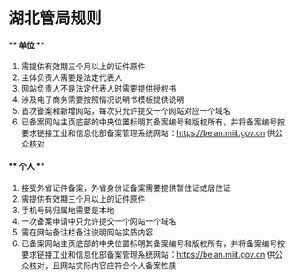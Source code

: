 

# 湖北管局规则

<!-- tabs:start -->

#### ** 单位 **

1. 需提供有效期三个月以上的证件原件                                                                                                              
2. 主体负责人需要是法定代表人                                                                                                                                               
3. 网站负责人不是法定代表人时需要提供授权书                                                                                                                                                                                                                                         
6. 涉及电子商务需要按照情况说明书模板提供说明
7. 首次备案和新增网站，每次只允许提交一个网站对应一个域名
8. 已备案网站主页底部的中央位置标明其备案编号和版权所有，并将备案编号按要求链接工业和信息化部备案管理系统网站：https://beian.miit.gov.cn 供公众核对                                                                          

#### ** 个人 **

1. 接受外省证件备案，外省身份证备案需要提供暂住证或居住证                                                                                           
2. 需提供有效期三个月以上的证件原件                                                                                                                        
3. 手机号码归属地需要是本地       
4. 一次备案申请中只允许提交一个网站一个域名                                                                                                    
5. 需在网站备注栏备注说明网站实质内容                                                                                                                                                                         
6. 已备案网站主页底部的中央位置标明其备案编号和版权所有，并将备案编号按要求链接工业和信息化部备案管理系统网站：https://beian.miit.gov.cn 供公众核对，且网站实际内容应符合个人备案性质 

<!-- tabs:end -->